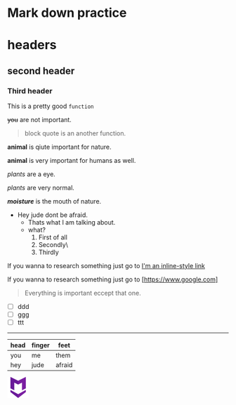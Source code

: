 # Mark down practice

# headers

## second header

### Third header

This is a pretty good `function` 

~~you~~ are not important.

> block quote is an another function.


**animal** is qiute important for nature.

__animal__ is very important for humans as well.

*plants* are a eye.

_plants_ are very normal.

***moisture*** is the mouth of nature.

- Hey jude dont be afraid.
  - Thats what I am talking about.
  - what?
    1. First of all
    2. Secondly\
    4. Thirdly

If you wanna to research something just go to [I'm an inline-style link](https://www.google.com "Google's Homepage" )


If you wanna to research something just go to [https://www.google.com]

> Everything is important eccept that one.
- [ ] ddd
- [ ] ggg
- [ ] ttt

---

| head | finger | feet |
| --- | --- | --- |
| you | me | them |
| hey | jude | afraid |

![logo](https://github.com/adam-p/markdown-here/raw/master/src/common/images/icon48.png)
